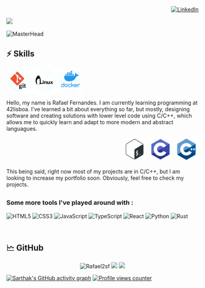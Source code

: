 <!-- Header -->
<div align="right">
	
 [![LinkedIn](https://img.shields.io/badge/linkedin-%230077B5.svg?style=for-the-badge&logo=linkedin&logoColor=white&align=left)](https://www.linkedin.com/in/rafael-fernandes-9a615a18b/)

</div align="left">
	<a href="https://github.com/DenverCoder1/readme-typing-svg"><img src="https://readme-typing-svg.herokuapp.com/?lines=Rafael+Fernandes;Software+developer;Hello+there+%F0%9F%91%8B;Student+at+42lisboa;Welcome+to+my+GitHub+page!;&center=true&width=400&height=45&color=6e6ed3&vCenter=true&size=20"></a>
</div>

![MasterHead](https://giffiles.alphacoders.com/211/211748.gif)

<!-- Body -->

## ⚡ Skills

<div align="left">
 	<img src=".github\git.png" height="64px" alt="git"/>
 	<img src=".github\linux.png" height="64px" alt="linux"/>
 	<img src=".github\docker.png" height="64px" alt="docker"/>
</div>
	<p> Hello, my name is Rafael Fernandes. I am currently learning programming at 42lisboa. I've learned a bit about everything so far, but mostly, designing software and creating solutions with lower level code using C/C++, which allows me to quickly learn and adapt to more modern and abstract languagues. </p>
<div align="right">
	<img src=".github\bash.png" height="64px" alt="bash"/>
	<img src=".github\c.png" height="64px" alt="c"/>
	<img src=".github\cpp.png" height="64px" alt="cpp"/>
</div>
	<p> This being said, right now most of my projects are in C/C++, but I am looking to increase my portfolio soon. Obviously, feel free to check my projects.
  
##
  
### Some more tools I've played around with :

![HTML5](https://img.shields.io/badge/html5-%23E34F26.svg?style=for-the-badge&logo=html5&logoColor=white)
![CSS3](https://img.shields.io/badge/css3-%231572B6.svg?style=for-the-badge&logo=css3&logoColor=white)
![JavaScript](https://img.shields.io/badge/javascript-%23323330.svg?style=for-the-badge&logo=javascript&logoColor=%23F7DF1E)
![TypeScript](https://img.shields.io/badge/typescript-%23007ACC.svg?style=for-the-badge&logo=typescript&logoColor=white)
![React](https://img.shields.io/badge/react-%2320232a.svg?style=for-the-badge&logo=react&logoColor=%2361DAFB)
![Python](https://img.shields.io/badge/python-3670A0?style=for-the-badge&logo=python&logoColor=ffdd54)
![Rust](https://img.shields.io/badge/rust-%23000000.svg?style=for-the-badge&logo=rust&logoColor=white)

<br>

<!-- github statistics -->
## 🗠 GitHub

<div align="center" height=100px>
	<img width=32% src="https://github-readme-streak-stats.herokuapp.com/?user=Rafael2sf&&theme=tokyonight" alt="Rafael2sf"/>
	<img width=32% src="https://github-readme-stats.vercel.app/api?username=Rafael2sf&show_icons=true&theme=aura_dark&include_all_commits=true&count_private=true"/>
	<img width=32% src="https://github-readme-stats.vercel.app/api/top-langs/?username=Rafael2sf&langs_count=3&theme=dracula"/>
</div>

[![Sarthak's GitHub activity graph](https://activity-graph.herokuapp.com/graph?username=Rafael2sf&theme=rogue&hide_border=true&hide_title=true)](https://github.com/Rafael2sf)
[![Profile views counter](https://komarev.com/ghpvc/?username=Rafael2sf&&style=flat-square)](https://github.com/Rafael2sf)
